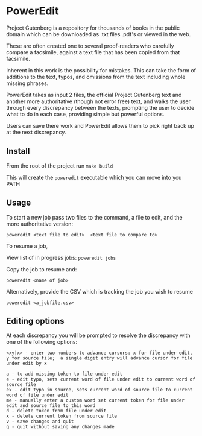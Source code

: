 # PowerEdit

Project Gutenberg is a repository for thousands of books in the public domain which can be downloaded as .txt files .pdf's or viewed in the web.

These are often created one to several proof-readers who carefully compare a facsimile, against a text file that has been copied from that facsimile.

Inherent in this work is the possibility for mistakes. This can take the form of additions to the text, typos, and omissions from the text including whole missing phrases.

PowerEdit takes as input 2 files, the official Project Gutenberg text and another more authoritative (though not error free) text, and walks the user through every discrepancy between the texts,
prompting the user to decide what to do in each case, providing simple but powerful options.

Users can save there work and PowerEdit allows them to pick right back up at the next discrepancy.

## Install

From the root of the project run `make build`

This will create the `poweredit` executable which you can move into you PATH

## Usage

To start a new job pass two files to the command, a file to edit, and the more authoritative version:

`poweredit <text file to edit>  <text file to compare to>`

To resume a job,

View list of in progress jobs:
`poweredit jobs`

Copy the job to resume and:

`poweredit <name of job>`

Alternatively, provide the CSV which is tracking the job you wish to resume

`poweredit <a_jobfile.csv>`

## Editing options

At each discrepancy you will be prompted to resolve the discrepancy with one of the following options:

```
<xy|x> - enter two numbers to advance cursors: x for file under edit, y for source file;  a single digit entry will advance cursor for file under edit by x

a - to add missing token to file under edit
e - edit typo, sets current word of file under edit to current word of source file
ex - edit typo in source, sets current word of source file to current word of file under edit
me - manually enter a custom word set current token for file under edit and source file to this word
d - delete token from file under edit
x - delete current token from source file
v - save changes and quit
q - quit without saving any changes made
```